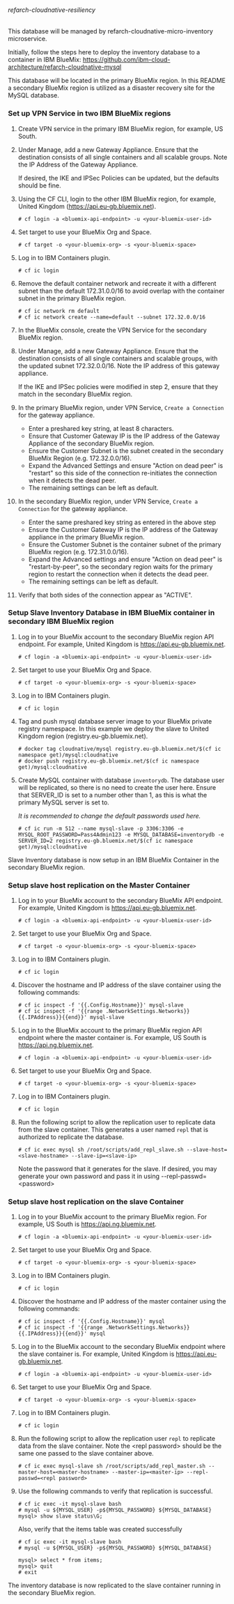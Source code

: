 ###### refarch-cloudnative-resiliency

This database will be managed by refarch-cloudnative-micro-inventory microservice.

Initially, follow the steps here to deploy the inventory database to a container in IBM BlueMix:
https://github.com/ibm-cloud-architecture/refarch-cloudnative-mysql

This database will be located in the primary BlueMix region.  In this README a secondary BlueMix region is utilized as a disaster recovery site for the MySQL database.

### Set up VPN Service in two IBM BlueMix regions

1. Create VPN service in the primary IBM BlueMix region, for example, US South.

2. Under Manage, add a new Gateway Appliance.  Ensure that the destination consists of all single containers and all scalable groups.  Note the IP Address of the Gateway Appliance.

   If desired, the IKE and IPSec Policies can be updated, but the defaults should be fine.

3. Using the CF CLI, login to the other IBM BlueMix region, for example, United Kingdom (https://api.eu-gb.bluemix.net).
    ```
    # cf login -a <bluemix-api-endpoint> -u <your-bluemix-user-id>
    ```

4. Set target to use your BlueMix Org and Space.
    ```
    # cf target -o <your-bluemix-org> -s <your-bluemix-space>
    ```

5. Log in to IBM Containers plugin.
    ```
    # cf ic login
    ```

6. Remove the default container network and recreate it with a different subnet than the default 172.31.0.0/16 to avoid overlap with the container subnet in the primary BlueMix region.
    ```
    # cf ic network rm default
    # cf ic network create --name=default --subnet 172.32.0.0/16
    ```

7. In the BlueMix console, create the VPN Service for the secondary BlueMix region.

8. Under Manage, add a new Gateway Appliance.  Ensure that the destination consists of all single containers and scalable groups, with the updated subnet 172.32.0.0/16.  Note the IP address of this gateway appliance.

   If the IKE and IPSec policies were modified in step 2, ensure that they match in the secondary BlueMix region.

9. In the primary BlueMix region, under VPN Service, `Create a Connection` for the gateway appliance.  
    - Enter a preshared key string, at least 8 characters.
    - Ensure that Customer Gateway IP is the IP address of the Gateway Appliance of the secondary BlueMix region.  
    - Ensure the Customer Subnet is the subnet created in the secondary BlueMix Region (e.g. 172.32.0.0/16).  
    - Expand the Advanced Settings and ensure "Action on dead peer" is "restart" so this side of the connection re-initiates the connection when it detects the dead peer.  
    - The remaining settings can be left as default.

10. In the secondary BlueMix region, under VPN Service, `Create a Connection` for the gateway appliance.  
    - Enter the same preshared key string as entered in the above step 
    - Ensure the Customer Gateway IP is the IP address of the Gateway appliance in the primary BlueMix region.  
    - Ensure the Customer Subnet is the container subnet of the primary BlueMix region (e.g. 172.31.0.0/16).  
    - Expand the Advanced settings and ensure "Action on dead peer" is "restart-by-peer", so the secondary region waits for the primary region to restart the connection when it detects the dead peer.  
    - The remaining settings can be left as default.

11.  Verify that both sides of the connection appear as "ACTIVE".

### Setup Slave Inventory Database in IBM BlueMix container in secondary IBM BlueMix region
1. Log in to your BlueMix account to the secondary BlueMix region API endpoint.  For example, United Kingdom is https://api.eu-gb.bluemix.net.
    ```
    # cf login -a <bluemix-api-endpoint> -u <your-bluemix-user-id>
    ```

2. Set target to use your BlueMix Org and Space.
    ```
    # cf target -o <your-bluemix-org> -s <your-bluemix-space>
    ```

3. Log in to IBM Containers plugin.
    ```
    # cf ic login
    ```

4. Tag and push mysql database server image to your BlueMix private registry namespace.  In this example we deploy the slave to United Kingdom region (registry.eu-gb.bluemix.net).
    ```
    # docker tag cloudnative/mysql registry.eu-gb.bluemix.net/$(cf ic namespace get)/mysql:cloudnative
    # docker push registry.eu-gb.bluemix.net/$(cf ic namespace get)/mysql:cloudnative
    ```

5. Create MySQL container with database `inventorydb`.  The database user will be replicated, so there is no need to create the user here.  Ensure that SERVER_ID is set to a number other than 1, as this is what the primary MySQL server is set to.
    
    _It is recommended to change the default passwords used here._
    ```
    # cf ic run -m 512 --name mysql-slave -p 3306:3306 -e MYSQL_ROOT_PASSWORD=Pass4Admin123 -e MYSQL_DATABASE=inventorydb -e SERVER_ID=2 registry.eu-gb.bluemix.net/$(cf ic namespace get)/mysql:cloudnative
    ```

Slave Inventory database is now setup in an IBM BlueMix Container in the secondary BlueMix region. 

### Setup slave host replication on the Master Container
1. Log in to your BlueMix account to the secondary BlueMix API endpoint.  For example, United Kingdom is https://api.eu-gb.bluemix.net.
    ```
    # cf login -a <bluemix-api-endpoint> -u <your-bluemix-user-id>
    ```

2. Set target to use your BlueMix Org and Space.
    ```
    # cf target -o <your-bluemix-org> -s <your-bluemix-space>
    ```

3. Log in to IBM Containers plugin.
    ```
    # cf ic login
    ```

4. Discover the hostname and IP address of the slave container using the following commands:
    ```
    # cf ic inspect -f '{{.Config.Hostname}}' mysql-slave
    # cf ic inspect -f '{{range .NetworkSettings.Networks}}{{.IPAddress}}{{end}}' mysql-slave
    ```

5. Log in to the BlueMix account to the primary BlueMix region API endpoint where the master container is.  For example, US South is https://api.ng.bluemix.net.
    ```
    # cf login -a <bluemix-api-endpoint> -u <your-bluemix-user-id>
    ```

6. Set target to use your BlueMix Org and Space.
    ```
    # cf target -o <your-bluemix-org> -s <your-bluemix-space>
    ```

7. Log in to IBM Containers plugin.
    ```
    # cf ic login
    ```

8. Run the following script to allow the replication user to replicate data from the slave container.  This generates a user named `repl` that is authorized to replicate the database.
    ```
    # cf ic exec mysql sh /root/scripts/add_repl_slave.sh --slave-host=<slave-hostname> --slave-ip=<slave-ip>
    ```

    Note the password that it generates for the slave.  If desired, you may generate your own password and pass it in using --repl-passwd=&lt;password&gt;

### Setup slave host replication on the slave Container
1. Log in to your BlueMix account to the primary BlueMix region.  For example, US South is https://api.ng.bluemix.net.
    ```
    # cf login -a <bluemix-api-endpoint> -u <your-bluemix-user-id>
    ```

2. Set target to use your BlueMix Org and Space.
    ```
    # cf target -o <your-bluemix-org> -s <your-bluemix-space>
    ```

3. Log in to IBM Containers plugin.
    ```
    # cf ic login
    ```

4. Discover the hostname and IP address of the master container using the following commands:
    ```
    # cf ic inspect -f '{{.Config.Hostname}}' mysql 
    # cf ic inspect -f '{{range .NetworkSettings.Networks}}{{.IPAddress}}{{end}}' mysql
    ```

5. Log in to the BlueMix account to the secondary BlueMix endpoint where the slave container is.  For example, United Kingdom is https://api.eu-gb.bluemix.net.
    ```
    # cf login -a <bluemix-api-endpoint> -u <your-bluemix-user-id>
    ```

6. Set target to use your BlueMix Org and Space.
    ```
    # cf target -o <your-bluemix-org> -s <your-bluemix-space>
    ```

7. Log in to IBM Containers plugin.
    ```
    # cf ic login
    ```

8. Run the following script to allow the replication user `repl` to replicate data from the slave container.  Note the &lt;repl password&gt; should be the same one passed to the slave container above.
    ```
    # cf ic exec mysql-slave sh /root/scripts/add_repl_master.sh --master-host=<master-hostname> --master-ip=<master-ip> --repl-passwd=<repl password>
    ```

9. Use the following commands to verify that replication is successful.
    ```
    # cf ic exec -it mysql-slave bash
    # mysql -u ${MYSQL_USER} -p${MYSQL_PASSWORD} ${MYSQL_DATABASE}
    mysql> show slave status\G;
    ```

    Also, verify that the items table was created successfully
    ```
    # cf ic exec -it mysql-slave bash
    # mysql -u ${MYSQL_USER} -p${MYSQL_PASSWORD} ${MYSQL_DATABASE}

    mysql> select * from items;
    mysql> quit
    # exit
    ```

The inventory database is now replicated to the slave container running in the secondary BlueMix region.
